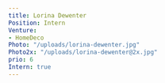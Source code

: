 ```yaml
---
title: Lorina Dewenter
Position: Intern
Venture:
- HomeDeco
Photo: "/uploads/lorina-dewenter.jpg"
Photo2x: "/uploads/lorina-dewenter@2x.jpg"
prio: 6
Intern: true
---
```

